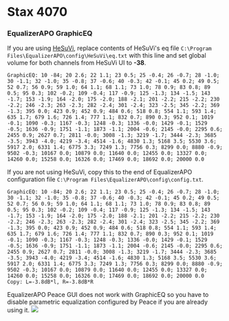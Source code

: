 # Stax 4070
### EqualizerAPO GraphicEQ
If you are using [HeSuVi](https://sourceforge.net/projects/hesuvi/), replace contents of HeSuVi's eq file `C:\Program Files\EqualizerAPO\config\HeSuVi\eq.txt` with this line and set global volume for both channels from HeSuVi UI to **-38**.
```
GraphicEQ: 10 -84; 20 2.6; 22 1.1; 23 0.5; 25 -0.4; 26 -0.7; 28 -1.0; 30 -1.1; 32 -1.0; 35 -0.8; 37 -0.6; 40 -0.3; 42 -0.1; 45 0.2; 49 0.5; 52 0.7; 56 0.9; 59 1.0; 64 1.1; 68 1.1; 73 1.0; 78 0.9; 83 0.8; 89 0.5; 95 0.3; 102 -0.2; 109 -0.4; 117 -0.9; 125 -1.3; 134 -1.5; 143 -1.7; 153 -1.9; 164 -2.0; 175 -2.0; 188 -2.1; 201 -2.2; 215 -2.2; 230 -2.2; 246 -2.3; 263 -2.3; 282 -2.4; 301 -2.4; 323 -2.5; 345 -2.2; 369 -1.3; 395 0.0; 423 0.9; 452 0.9; 484 0.6; 518 0.8; 554 1.1; 593 1.4; 635 1.7; 679 1.6; 726 1.4; 777 1.1; 832 0.7; 890 0.3; 952 0.1; 1019 -0.1; 1090 -0.3; 1167 -0.3; 1248 -0.3; 1336 -0.0; 1429 -0.1; 1529 -0.5; 1636 -0.9; 1751 -1.1; 1873 -1.1; 2004 -0.6; 2145 -0.0; 2295 0.6; 2455 0.9; 2627 0.7; 2811 -0.0; 3008 -1.3; 3219 -1.7; 3444 -2.3; 3685 -3.5; 3943 -4.0; 4219 -3.4; 4514 -1.6; 4830 1.3; 5168 3.5; 5530 3.6; 5917 2.0; 6331 1.4; 6775 3.3; 7249 1.3; 7756 0.3; 8299 0.0; 8880 -0.9; 9502 -0.3; 10167 0.0; 10879 0.0; 11640 0.0; 12455 0.0; 13327 0.0; 14260 0.0; 15258 0.0; 16326 0.0; 17469 0.0; 18692 0.0; 20000 0.0
```
If you are not using HeSuVi, copy this to the end of EqualizerAPO configuration file `C:\Program Files\EqualizerAPO\config\config.txt`.
```
GraphicEQ: 10 -84; 20 2.6; 22 1.1; 23 0.5; 25 -0.4; 26 -0.7; 28 -1.0; 30 -1.1; 32 -1.0; 35 -0.8; 37 -0.6; 40 -0.3; 42 -0.1; 45 0.2; 49 0.5; 52 0.7; 56 0.9; 59 1.0; 64 1.1; 68 1.1; 73 1.0; 78 0.9; 83 0.8; 89 0.5; 95 0.3; 102 -0.2; 109 -0.4; 117 -0.9; 125 -1.3; 134 -1.5; 143 -1.7; 153 -1.9; 164 -2.0; 175 -2.0; 188 -2.1; 201 -2.2; 215 -2.2; 230 -2.2; 246 -2.3; 263 -2.3; 282 -2.4; 301 -2.4; 323 -2.5; 345 -2.2; 369 -1.3; 395 0.0; 423 0.9; 452 0.9; 484 0.6; 518 0.8; 554 1.1; 593 1.4; 635 1.7; 679 1.6; 726 1.4; 777 1.1; 832 0.7; 890 0.3; 952 0.1; 1019 -0.1; 1090 -0.3; 1167 -0.3; 1248 -0.3; 1336 -0.0; 1429 -0.1; 1529 -0.5; 1636 -0.9; 1751 -1.1; 1873 -1.1; 2004 -0.6; 2145 -0.0; 2295 0.6; 2455 0.9; 2627 0.7; 2811 -0.0; 3008 -1.3; 3219 -1.7; 3444 -2.3; 3685 -3.5; 3943 -4.0; 4219 -3.4; 4514 -1.6; 4830 1.3; 5168 3.5; 5530 3.6; 5917 2.0; 6331 1.4; 6775 3.3; 7249 1.3; 7756 0.3; 8299 0.0; 8880 -0.9; 9502 -0.3; 10167 0.0; 10879 0.0; 11640 0.0; 12455 0.0; 13327 0.0; 14260 0.0; 15258 0.0; 16326 0.0; 17469 0.0; 18692 0.0; 20000 0.0
Copy: L=-3.8dB*l, R=-3.8dB*R
```
EqualizerAPO Peace GUI does not work with GraphicEQ so you have to disable parametric equalization configured by Peace if you are already using it.
![](https://raw.githubusercontent.com/jaakkopasanen/AutoEq/master/results/Headphone.com/innerfidelity/onear/Stax%204070/Stax%204070.png)
